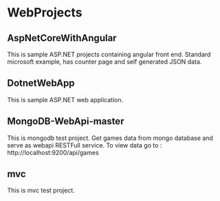 # WebProjects

## AspNetCoreWithAngular
This is sample ASP.NET projects containing angular front end. 
Standard microsoft example, has counter page and self generated JSON data.  

## DotnetWebApp
This is sample ASP.NET web application.


## MongoDB-WebApi-master
This is mongodb test project.
Get games data from mongo database and serve as webapi RESTFull service.
To view data go to :
http://localhost:9200/api/games

## mvc
This is mvc test project.


